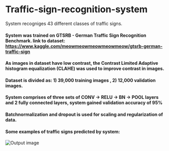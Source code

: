 # Traffic-sign-recognition-system
System recogniges 43 different classes of traffic signs.

#### System was trained on GTSRB - German Traffic Sign Recognition Benchmark. link to dataset: https://www.kaggle.com/meowmeowmeowmeowmeow/gtsrb-german-traffic-sign

#### As images in dataset have low contrast, the Contrast Limited Adaptive histogram equalization (CLAHE) was used to improve contrast in images. 

#### Dataset is divided as: 1) 39,000 training images , 2) 12,000 validation images.

#### System comprises of three sets of CONV -> RELU -> BN -> POOL layers and 2 fully connected layers, system gained validation accuracy of 95%

#### Batchnormalization and dropout is used for scaling and regularization of data. 

#### Some examples of traffic signs predicted by system:
![Output image](examples/img4.png)
